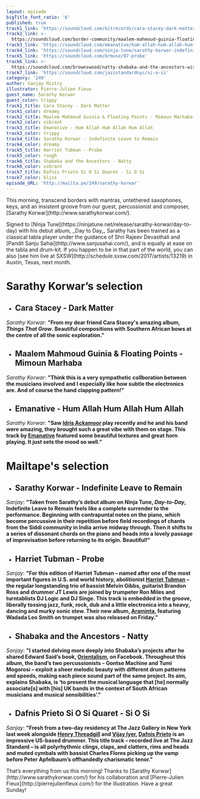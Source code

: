 ```yaml
---
layout: episode
bigTitle_font_ratio: '6'
published: true
track1_link: 'https://soundcloud.com/kitrecords/cara-stacey-dark-matter-kr13'
track2_link: >-
  https://soundcloud.com/border-community/maalem-mahmoud-guinia-floating-points-mimoun-marhaba?in=border-community/sets/holden-moroccan-collaborations
track3_link: 'https://soundcloud.com/emanative/hum-allah-hum-allah-hum-allah'
track4_link: 'https://soundcloud.com/ninja-tune/sarathy-korwar-indefinite-leave-to-remain'
track5_link: 'https://soundcloud.com/brmuse/07-probe'
track6_link: >-
  https://soundcloud.com/brownswood/natty-shabaka-and-the-ancestors-wisdom-of-elders
track7_link: 'https://soundcloud.com/jazzstandardnyc/si-o-si'
category: '249'
author: Sanjay Mistry
illustrator: Pierre-Julien Fieux
guest_name: Sarathy Korwar
guest_color: trippy
track1_title: Cara Stacey - Dark Matter
track1_color: dreamy
track2_title: Maalem Mahmoud Guinia & Floating Points - Mimoun Marhaba
track2_color: vibrant
track3_title: Emanative - Hum Allah Hum Allah Hum Allah
track3_color: trippy
track4_title: Sarathy Korwar - Indefinite Leave to Remain
track4_color: dreamy
track5_title: Harriet Tubman - Probe
track5_color: rough
track6_title: Shabaka and the Ancestors - Natty
track6_color: vibrant
track7_title: Dafnis Prieto Si O Si Quaret - Si O Si
track7_color: bliss
episode_URL: 'http://mailta.pe/249/sarathy-korwar'
---
```

<p id="introduction">This morning, transcend borders with mantras, untethered saxophones, keys, and an insistent groove from our guest, percussionist and composer, [Sarathy Korwar](http://www.sarathykorwar.com/).</p>

<p>Signed to [Ninja Tune](https://ninjatune.net/release/sarathy-korwar/day-to-day) with his debut album, _Day to Day_, Sarathy has been trained as a classical tabla player under the guidance of Shri Rajeev Devasthali and [Pandit Sanju Sahai](http://www.sanjusahai.com/), and is equally at ease on the tabla and drum-kit. If you happen to be in that part of the world, you can also [see him live at SXSW](http://schedule.sxsw.com/2017/artists/13219) in Austin, Texas, next month.</p>


# **Sarathy Korwar’s selection**

+ ## Cara Stacey - Dark Matter
_Sarathy Korwar_: **"**From my dear friend Cara Stacey's amazing album, _Things That Grow_. Beautiful compositions with Southern African bows at the centre of all the sonic exploration.**"**

+ ## Maalem Mahmoud Guinia & Floating Points - Mimoun Marhaba
_Sarathy Korwar_: **"**Think this is a very sympathetic collboration between the musicians involved and I especially like how subtle the electronics are. And of course the hand clapping pattern!**"**

+ ## Emanative - Hum Allah Hum Allah Hum Allah
_Sarathy Korwar_: **"**Saw [Idris Ackamoor](https://en.wikipedia.org/wiki/Idris_Ackamoor) play recently and he and his band were amazing, they brought such a great vibe with them on stage. This track by [Emanative](https://emanative.bandcamp.com/) featured some beautiful textures and great horn playing. It just sets the mood so well.**"**


# Mailtape's selection

+ ## Sarathy Korwar - Indefinite Leave to Remain
_Sanjay_: **"**Taken from Sarathy’s debut album on Ninja Tune, _Day-to-Day_, Indefinite Leave to Remain feels like a complete surrender to the performance. Beginning with contrapuntal notes on the piano, which become percussive in their repetition before field recordings of chants from the Siddi community in India arrive midway through. Then it shifts to a series of dissonant chords on the piano and heads into a lovely passage of improvisation before returning to its origin. Beautiful!**"** 

+ ## Harriet Tubman - Probe

_Sanjay_: **"**For this edition of Harriet Tubman – named after one of the most important figures in U.S. and world history, abolitionist [Harriet Tubman](https://en.wikipedia.org/wiki/Harriet_Tubman) – the regular longstanding trio of bassist Melvin Gibbs, guitarist Brandon Ross and drummer JT Lewis are joined by trumpeter Ron Miles and turntablists DJ Logic and DJ Singe. This track is embedded in the groove, liberally tossing jazz, funk, rock, dub and a little electronica into a heavy, dancing and murky sonic stew. Their new album, [Araminta](http://sunnysidezone.com/album/araminta), featuring Wadada Leo Smith on trumpet was also released on Friday.**"**

+ ## Shabaka and the Ancestors - Natty
_Sanjay_: **"**I started delving more deeply into Shabaka’s projects after he shared Edward Said’s book, [Orientalism](https://en.wikipedia.org/wiki/Orientalism_(book)), on Facebook. Throughout this album, the band’s two percussionists – Gontse Machine and Tumi Mogorosi – exploit a sheer melodic beauty with different drum patterns and speeds, making each piece sound part of the same project. Its aim, explains Shabaka, is ‘to present the musical language that [he] normally associate[s] with [his] UK bands in the context of South African musicians and musical sensibilities’.**"**

+ ## Dafnis Prieto Si O Si Quaret - Si O Si
_Sanjay_: **"**Fresh from a two-day residency at The Jazz Gallery in New York last week alongside [Henry Threadgill](https://www.pirecordings.com/artist/Henry_Threadgill) and [Vijay Iyer](http://vijay-iyer.com/), [Dafnis Prieto](https://dafnisonmusic.com/) is an impressive US-based drummer. This title track – recorded live at The Jazz Standard – is all polyrhythmic clings, claps, and clatters, rims and heads and muted cymbals with bassist Charles Flores picking up the vamp before Peter Apfelbaum’s offhandedly charismatic tenor.**"**


<p id="outroduction">That’s everything from us this morning! Thanks to [Sarathy Korwar](http://www.sarathykorwar.com/) for his collaboration and [Pierre-Julien Fieux](http://pierrejulienfieux.com/) for the illustration. Have a great Sunday!</p>
